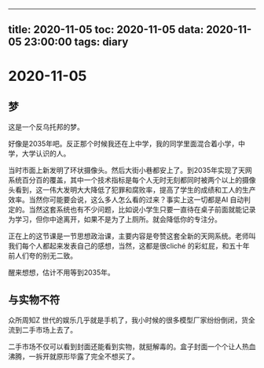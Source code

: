 
---
title: 2020-11-05
toc: 2020-11-05
data: 2020-11-05 23:00:00
tags: diary
---


# 2020-11-05

## 梦

这是一个反乌托邦的梦。

好像是2035年吧。反正那个时候我还在上中学，我的同学里面混合着小学，中学，大学认识的人。

当时市面上新发明了环状摄像头。然后大街小巷都安上了。到2035年实现了天网系统百分百的覆盖，其中一个技术指标是每个人无时无刻都同时被两个以上的摄像头看到，这一伟大发明大大降低了犯罪和腐败率，提高了学生的成绩和工人的生产效率。当然你可能要会说，这么多人怎么看的过来？事实上这一切都是AI 自动判定的。当然这套系统也有不少问题，比如说小学生只要一直待在桌子前面就能记录为学习，但你中途离开，如果不是为了上厕所。就会降低你的专注分。

正在上的这节课是一节思想政治课，主要内容是夸赞这套全新的天网系统。老师叫我们每个人都起来发表自己的感想，当然，这都是很cliché 的彩虹屁，和五十年前人们夸的别无二致。



醒来想想，估计不用等到2035年。

## 与实物不符

众所周知Z 世代的娱乐几乎就是手机了，我小时候的很多模型厂家纷纷倒闭，货全流到二手市场上去了。

二手市场不仅可以看到封面还能看到实物，就挺解毒的。盒子封面一个个让人热血沸腾，一拆开就原形毕露了完全不想买了。




